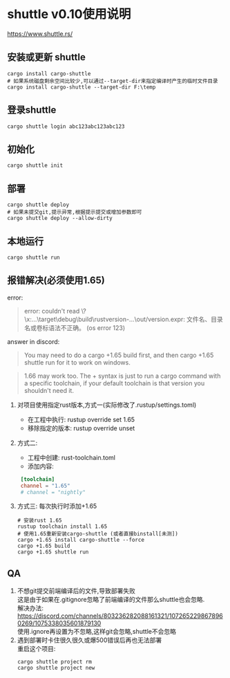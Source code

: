 # shuttle v0.10使用说明

https://www.shuttle.rs/

## 安装或更新 shuttle
```shell
cargo install cargo-shuttle
# 如果系统磁盘剩余空间比较少,可以通过--target-dir来指定编译时产生的临时文件目录
cargo install cargo-shuttle --target-dir F:\temp
```

## 登录shuttle
```shell
cargo shuttle login abc123abc123abc123
```

## 初始化
```shell
cargo shuttle init
```

## 部署
```shell
cargo shuttle deploy
# 如果未提交git,提示异常,根据提示提交或增加参数即可
cargo shuttle deploy --allow-dirty
```

## 本地运行
```shell
cargo shuttle run
```

## 报错解决(必须使用1.65)
error:
>error: couldn't read \\?\x:\...\target\debug\build\rustversion-...\out/version.expr: 文件名、目录名或卷标语法不正确。 (os error 123)

answer in discord:
>You may need to do a cargo +1.65 build first, and then cargo +1.65 shuttle run for it to work on windows.

>1.66 may work too. The +<version> syntax is just to run a cargo command with a specific toolchain, if your default toolchain is that version you shouldn't need it.

1. 对项目使用指定rust版本,方式一(实际修改了.rustup/settings.toml)
    - 在工程中执行: rustup override set 1.65
    - 移除指定的版本: rustup override unset
2. 方式二:
   - 工程中创建: rust-toolchain.toml
   - 添加内容:
   
   ```toml
    [toolchain]
    channel = "1.65"
    # channel = "nightly"
    ```
3. 方式三: 每次执行时添加+1.65
    ```shell
    # 安装rust 1.65
    rustup toolchain install 1.65
    # 使用1.65重新安装cargo-shuttle (或者直接binstall[未测])
    cargo +1.65 install cargo-shuttle --force
    cargo +1.65 build
    cargo +1.65 shuttle run
    ```

## QA
1. 不想git提交前端编译后的文件,导致部署失败  
    这是由于如果在.gitignore忽略了前端编译的文件那么shuttle也会忽略.  
    解决办法: https://discord.com/channels/803236282088161321/1072652298678960269/1075338035601879130  
    使用.ignore再设置为不忽略,这样git会忽略,shuttle不会忽略
2. 遇到部署时卡住很久很久或爆500错误后再也无法部署  
    重启这个项目:    
    ```shell
    cargo shuttle project rm
    cargo shuttle project new
    ```
